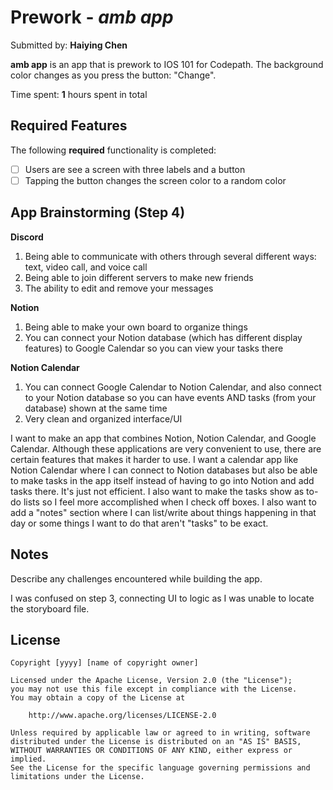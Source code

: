 # Prework - *amb app*

Submitted by: **Haiying Chen**

**amb app** is an app that is prework to IOS 101 for Codepath. The background color changes as you press the button: "Change".

Time spent: **1** hours spent in total

## Required Features

The following **required** functionality is completed:

- [ ] Users are see a screen with three labels and a button
- [ ] Tapping the button changes the screen color to a random color

## App Brainstorming (Step 4)
**Discord**
1. Being able to communicate with others through several different ways: text, video call, and voice call
2. Being able to join different servers to make new friends
3. The ability to edit and remove your messages

**Notion**
1. Being able to make your own board to organize things
2. You can connect your Notion database (which has different display features) to Google Calendar so you can view your tasks there

**Notion Calendar**
1. You can connect Google Calendar to Notion Calendar, and also connect to your Notion database so you can have events AND tasks (from your database) shown at the same time
2. Very clean and organized interface/UI

I want to make an app that combines Notion, Notion Calendar, and Google Calendar. Although these applications are very convenient to use, there are certain features that makes it harder to use. I want a calendar app like Notion Calendar where I can connect to Notion databases but also be able to make tasks in the app itself instead of having to go into Notion and add tasks there. It's just not efficient. I also want to make the tasks show as to-do lists so I feel more accomplished when I check off boxes. I also want to add a "notes" section where I can list/write about things happening in that day or some things I want to do that aren't "tasks" to be exact.

## Notes

Describe any challenges encountered while building the app.

I was confused on step 3, connecting UI to logic as I was unable to locate the storyboard file.

## License

    Copyright [yyyy] [name of copyright owner]

    Licensed under the Apache License, Version 2.0 (the "License");
    you may not use this file except in compliance with the License.
    You may obtain a copy of the License at

        http://www.apache.org/licenses/LICENSE-2.0

    Unless required by applicable law or agreed to in writing, software
    distributed under the License is distributed on an "AS IS" BASIS,
    WITHOUT WARRANTIES OR CONDITIONS OF ANY KIND, either express or implied.
    See the License for the specific language governing permissions and
    limitations under the License.
